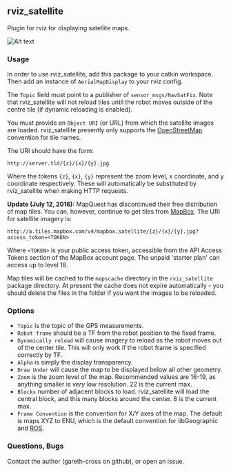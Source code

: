 ## rviz_satellite

Plugin for rviz for displaying satellite maps.

![Alt text](.screenshot.png?raw=true "Example Image")

### Usage

In order to use rviz_satellite, add this package to your catkin workspace. Then add an instance of `AerialMapDisplay` to your rviz config.

The `Topic` field must point to a publisher of `sensor_msgs/NavSatFix`. Note that rviz_satellite will not reload tiles until the robot moves outside of the centre tile (if dynamic reloading is enabled).

You must provide an `Object URI` (or URL) from which the satellite images are loaded. rviz_satellite presently only supports the [OpenStreetMap](http://wiki.openstreetmap.org/wiki/Slippy_map_tilenames) convention for tile names.

The URI should have the form:

``http://server.tld/{z}/{x}/{y}.jpg``

Where the tokens `{z}`, `{x}`, `{y}` represent the zoom level, x coordinate, and y coordinate respectively. These will automatically be substituted by rviz_satellite when making HTTP requests.

__Update (July 12, 2016):__ MapQuest has discontinued their free distribution of map tiles. You can, however, continue to get tiles from [MapBox](https://www.mapbox.com). The URI for satellite imagery is:

``http://a.tiles.mapbox.com/v4/mapbox.satellite/{z}/{x}/{y}.jpg?access_token=<TOKEN>``

Where `<TOKEN>` is your public access token, accessible from the API Access Tokens section of the MapBox account page. The unpaid 'starter plan' can access up to level 18.

Map tiles will be cached to the `mapscache` directory in the `rviz_satellite` package directory. At present the cache does not expire automatically - you should delete the files in the folder if you want the images to be reloaded.

### Options

- `Topic` is the topic of the GPS measurements.
- `Robot frame` should be a TF from the robot position to the fixed frame.
- `Dynamically reload` will cause imagery to reload as the robot moves out of the center tile. This will only work if the robot frame is specified correctly by TF.
- `Alpha` is simply the display transparency.
- `Draw Under` will cause the map to be displayed below all other geometry.
- `Zoom` is the zoom level of the map. Recommended values are 16-19, as anything smaller is _very_ low resolution. 22 is the current max.
- `Blocks` number of adjacent blocks to load. rviz_satellite will load the central block, and this many blocks around the center. 8 is the current max.
- `Frame Convention` is the convention for X/Y axes of the map. The default is maps XYZ to ENU, which is the default convention for libGeographic and [ROS](www.ros.org/reps/rep-0103.html).

### Questions, Bugs

Contact the author (gareth-cross on github), or open an issue.
